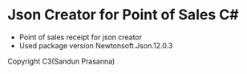 # Json Creator for Point of Sales C#
- Point of sales receipt for json creator
- Used package version Newtonsoft.Json.12.0.3

Copyright C3(Sandun Prasanna)
